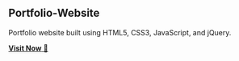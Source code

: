 ## Portfolio-Website
Portfolio website built using HTML5, CSS3, JavaScript, and jQuery.

<a href="https://github.com/sourovahmad/" target="_blank">**Visit Now** 🚀</a>


